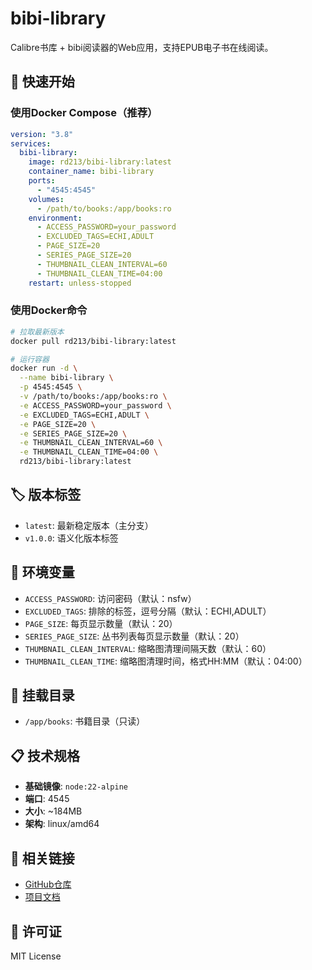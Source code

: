 # bibi-library

Calibre书库 + bibi阅读器的Web应用，支持EPUB电子书在线阅读。

## 🚀 快速开始

### 使用Docker Compose（推荐）
```yaml
version: "3.8"
services:
  bibi-library:
    image: rd213/bibi-library:latest
    container_name: bibi-library
    ports:
      - "4545:4545"
    volumes:
      - /path/to/books:/app/books:ro
    environment:
      - ACCESS_PASSWORD=your_password
      - EXCLUDED_TAGS=ECHI,ADULT
      - PAGE_SIZE=20
      - SERIES_PAGE_SIZE=20
      - THUMBNAIL_CLEAN_INTERVAL=60
      - THUMBNAIL_CLEAN_TIME=04:00
    restart: unless-stopped
```

### 使用Docker命令
```bash
# 拉取最新版本
docker pull rd213/bibi-library:latest

# 运行容器
docker run -d \
  --name bibi-library \
  -p 4545:4545 \
  -v /path/to/books:/app/books:ro \
  -e ACCESS_PASSWORD=your_password \
  -e EXCLUDED_TAGS=ECHI,ADULT \
  -e PAGE_SIZE=20 \
  -e SERIES_PAGE_SIZE=20 \
  -e THUMBNAIL_CLEAN_INTERVAL=60 \
  -e THUMBNAIL_CLEAN_TIME=04:00 \
  rd213/bibi-library:latest
```

## 🏷️ 版本标签
- `latest`: 最新稳定版本（主分支）
- `v1.0.0`: 语义化版本标签

## 🔧 环境变量
- `ACCESS_PASSWORD`: 访问密码（默认：nsfw）
- `EXCLUDED_TAGS`: 排除的标签，逗号分隔（默认：ECHI,ADULT）
- `PAGE_SIZE`: 每页显示数量（默认：20）
- `SERIES_PAGE_SIZE`: 丛书列表每页显示数量（默认：20）
- `THUMBNAIL_CLEAN_INTERVAL`: 缩略图清理间隔天数（默认：60）
- `THUMBNAIL_CLEAN_TIME`: 缩略图清理时间，格式HH:MM（默认：04:00）

## 📁 挂载目录
- `/app/books`: 书籍目录（只读）

## 📋 技术规格
- **基础镜像**: `node:22-alpine`
- **端口**: 4545
- **大小**: ~184MB
- **架构**: linux/amd64

## 🔗 相关链接
- [GitHub仓库](https://github.com/raindrop213/bibi-library)
- [项目文档](https://github.com/raindrop213/bibi-library/blob/main/README.md)

## 📄 许可证
MIT License
